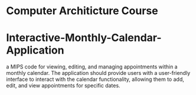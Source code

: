 # Computer Architicture Course

# Interactive-Monthly-Calendar-Application
a MIPS code for viewing, editing, and managing appointments  within a monthly calendar. The application should provide users with a user-friendly interface to interact  with the calendar functionality, allowing them to add, edit, and view appointments for specific dates.
